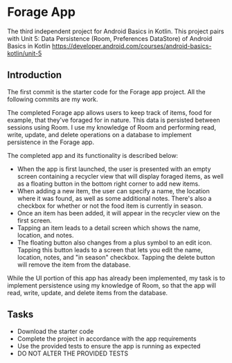 Forage App
==================================

The third independent project for Android Basics in Kotlin. This project pairs with Unit 5: Data Persistence (Room, Preferences DataStore) of Android Basics in Kotlin
https://developer.android.com/courses/android-basics-kotlin/unit-5

Introduction
------------

The first commit is the starter code for the Forage app project. All the following commits are my work.

The completed Forage app allows users to keep track of items, food for example, that they've foraged for in nature. This data is persisted between sessions using Room. I use my knowledge of Room and performing read, write, update, and delete operations on a database to implement persistence in the Forage app.

The completed app and its functionality is described below:

- When the app is first launched, the user is presented with an empty screen containing a recycler view that will display foraged items, as well as a floating button in the bottom right corner to add new items.
- When adding a new item, the user can specify a name, the location where it was found, as well as some additional notes. There's also a checkbox for whether or not the food item is currently in season.
- Once an item has been added, it will appear in the recycler view on the first screen.
- Tapping an item leads to a detail screen which shows the name, location, and notes.
- The floating button also changes from a plus symbol to an edit icon. Tapping this button leads to a screen that lets you edit the name, location, notes, and "in season" checkbox. Tapping the delete button will remove the item from the database.

While the UI portion of this app has already been implemented, my task is to implement persistence using my knowledge of Room, so that the app will read, write, update, and delete items from the database.

Tasks
---------------

- Download the starter code
- Complete the project in accordance with the app requirements
- Use the provided tests to ensure the app is running as expected
- DO NOT ALTER THE PROVIDED TESTS
